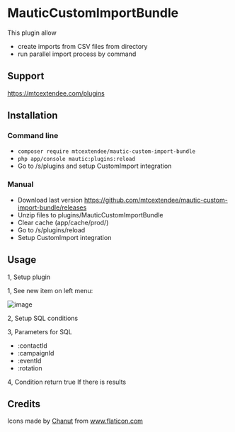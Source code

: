 # MauticCustomImportBundle

This plugin allow 

- create imports from CSV files from directory
- run parallel import process by command

## Support

https://mtcextendee.com/plugins

## Installation

### Command line
- `composer require mtcextendee/mautic-custom-import-bundle`
- `php app/console mautic:plugins:reload`
-  Go to /s/plugins and setup CustomImport integration

### Manual 
- Download last version https://github.com/mtcextendee/mautic-custom-import-bundle/releases
- Unzip files to plugins/MauticCustomImportBundle
- Clear cache (app/cache/prod/)
- Go to /s/plugins/reload
- Setup CustomImport integration

## Usage

1, Setup plugin

1, See new item on left menu:

![image](https://user-images.githubusercontent.com/462477/61192212-1567ed00-a6b3-11e9-971e-eb3ab3df6beb.png)

2, Setup SQL conditions

3, Parameters for SQL

- :contactId
- :campaignId
- :eventId
- :rotation

4, Condition return true If there is results

## Credits

<div>Icons made by <a href="https://www.flaticon.com/authors/chanut" title="Chanut">Chanut</a> from <a href="https://www.flaticon.com/"                 title="Flaticon">www.flaticon.com</a>
